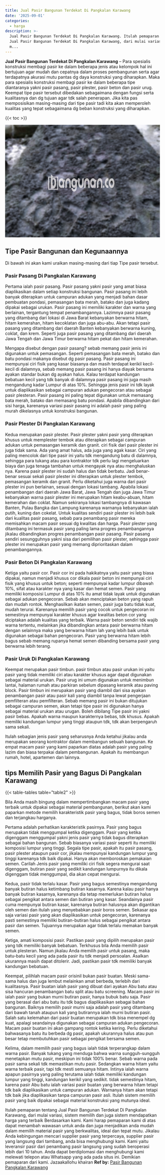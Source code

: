 ```yaml
---
title: Jual Pasir Bangunan Terdekat Di Pangkalan Karawang
date: '2025-09-01'
categories:
  - harga
description: >-
  Jual Pasir Bangunan Terdekat Di Pangkalan Karawang. Itulah pemaparan tentang
  Jual Pasir Bangunan Terdekat Di Pangkalan Karawang, dari mulai variasi, sistem
  m...
---
```


**Jual Pasir Bangunan Terdekat Di Pangkalan Karawang** – Para spesialis konstruksi membagi pasir ke dalam beberapa jenis atau kelompok hal ini bertujuan agar mudah dan cepatnya dalam proses pembangunan serta agar terdapatnya akurasi mutu pantas dg daya konstruksi yang diharapkan. Maka para spesialis konstruksi membagi pasir ke dalam beberapa tipe diantaranya yakni pasir pasang, pasir plester, pasir beton dan pasir urug. Keempat tipe pasir tersebut dibedakan sebagaimana dengan fungsi serta kualitasnya dan dg tujuan agar tdk salah penerapan. Jika kita pas memposisikan masing-masing dari tipe pasir tadi kita akan memperoleh kualitas yang tepat sebagaimana dg beban konstruksi yang diharapkan.

{{< toc >}}

![Jual Pasir Bangunan Terdekat Di Pangkalan Karawang](/images/jual-pasir-bangunan-16.png)

## Tipe Pasir Bangunan dan Kegunaannya

Di bawah ini akan kami uraikan masing-masing dari tiap Tipe pasir tersebut.

### Pasir Pasang Di Pangkalan Karawang

Pertama ialah pasir pasang. Pasir pasang yakni pasir yang amat biasa diaplikasikan dalam setiap konstruksi bangunan. Pasir pasang ini lebih banyak diterapkan untuk campuran adukan yang menjadi bahan dasar pembuatan pondasi, pemasangan bata merah, batako dan juga kadang dipakai sebagai urukan. Pasir pasang ini memiliki karakter dan warna yang berlainan, tergantung tempat penambangannya. Lazimnya pasir pasang yang ditambang dari lokasi di Jawa Barat kebanyakan berwarna hitam, hitam kemerahan, hitam kecoklatan dan juga abu-abu. Akan tetapi pasir pasang yang ditambang dari daerah Banten kebanyakan berwarna kuning, coklat, dan krem. Seperti juga pasir pasang yang ditambang dari daerah Jawa Tengah dan Jawa Timur berwarna hitam pekat dan hitam kemerahan.

Mengapa disebut dengan pasir pasang? sebab memang pasir jenis ini digunakan untuk pemasangan. Seperti pemasangan bata merah, batako dan batu pondasi makanya disebut dg pasir pasang. Pasir pasang ini mempunyai ciri fisik yang kasar biasanya dan masih terdapat kerikil kecil-kecil di dalamnya, sebab memang pasir pasang ini hanya diayak bersama ayakan standar bukan dg ayakan halus. Kalau terdapat kandungan bebatuan kecil yang tdk banyak di dalamnya pasir pasang ini juga masih mengandung kadar Lumpur di atas 10%. Sehingga jenis pasir ini tdk layak untuk diaplikasikan sebagai campuran adukan pengecoran atau sebagai pasir plesteran. Pasir pasang ini paling tepat digunakan untuk memasang bata merah, batako dan memasang batu pondasi. Apabila dibandingkan dari sisi harga, karenanya variasi pasir pasang ini adalah pasir yang paling murah dikelasnya untuk konstruksi bangunan.

### Pasir Plester Di Pangkalan Karawang

Kedua merupakan pasir plester. Pasir plester yakni pasir yang diterapkan khusus untuk memplester tembok atau diterapkan sebagai campuran adukan untuk pemasangan keramik dan granit. ciri fisik dari pasir plester ini juga tidak sama. Ada yang amat halus, ada juga yang agak kasar. Ciri yang paling mencolok dari tipe pasir ini yaitu tdk mengandung batu di dalamnya, sehingga para tukang atau para kontraktor tdk perlu lagi mengeluarkan biaya dan juga tenaga tambahan untuk mengayak nya atau menghaluskan nya. Karena pasir plester ini sudah halus dan tidak berbatu. Jadi benar-benar sesuai sekali pasir plester ini diterapkan untuk plester tembok, pemasangan keramik dan granit. Perlu diketahui juga warna dari pasir plester ini pun berlainan, sesuai dengan lokasi tambang. Apabila lokasi penambangan dari daerah Jawa Barat, Jawa Tengah dan juga Jawa Timur kebanyakan warna pasir plester ini merupakan hitam keabu-abuan, hitam kemerahan dan coklat. Namun sekiranya lokasi tambangnya di kawasan Banten, Pulau Bangka dan Lampung karenanya warnanya kebanyakan ialah putih, kuning dan cokelat. Untuk kualitas sendiri pasir plester ini lebih baik dari kualitas pasir pasang, sebab para penambang pasir mereka memisahkan macam pasir sesuai dg kwalitas dan harga. Pasir plester yang ditambang ini termasuk pasir yang paling lama progres penambangannya jikalau dibandingkan progres penambangan pasir pasang. Pasir pasang sendiri sesungguhnya yakni sisa dari pemilihan pasir plester, sehingga pasir plester ini merupakan pasir yang memang diprioritaskan dalam penambangannya.

### Pasir Beton Di Pangkalan Karawang

Ketiga yaitu pasir cor. Pasir cor ini pada hakikatnya yaitu pasir yang biasa dipakai, namun menjadi khusus cor dikala pasir beton ini mempunyai ciri fisik yang khusus untuk beton; seperti mempunyai kadar lumpur dibawah 10%, sifat atau karakter nya yang kasar dan hemat semen. Pasir yang memiliki komposisi Lumpur di atas 10% itu amat tidak layak untuk digunakan sebagai adukan pengecoran. Sebab akan menciptakan beton yang rapuh dan mudah rontok. Menghasilkan ikatan semen, pasir juga batu tidak kuat, mudah terurai. Karenanya memilih pasir yang cocok untuk pengecoran ini semestinya mempunyai karakter khusus agar kwalitas beton cor yang diciptakan adalah kualitas yang terbaik. Warna pasir beton sendiri tdk wajib warna tertentu, melainkan jika dibandingkan antara pasir berwarna hitam dengan selainnya maka yang berwarna hitam lah yang lebih baik untuk digunakan sebagai bahan pengecoran. Pasir yang berwarna hitam lebih bagus sebab memang rupanya hemat semen dibanding bersama pasir yang berwarna lebih terang.

### Pasir Uruk Di Pangkalan Karawang

Keempat merupakan pasir timbun. pasir timbun atau pasir urukan ini yaitu pasir yang tidak memiliki ciri atau karakter khusus agar dapat digunakan sebagai material urukan. Pasir urug ini umum digunakan untuk menimbun lantai, halaman rumah atau parkiran sebelum dipasang keramik atau paving block. Pasir timbun ini merupakan pasir yang diambil dari sisa ayakan penambangan pasir atau pasir kali yang diambil tanpa lewat pengerjaan pemfilteran atau pemfilteran. Sebab memang pasir ini bukan ditujukan sebagai campuran semen, akan tetapi tipe pasir ini digunakan hanya sebagai material urukan atau urugan. Boleh dibilang Tipe pasir ini yakni pasir bebas. Apakah warna maupun karakternya bebas, tdk khusus. Apakah memiliki kandungan lumpur yang tinggi ataupun tdk, tdk akan berpengaruh sama sekali.

Itulah sebagian jenis pasir yang seharusnya Anda ketahui jikalau anda merupakan seorang kontraktor dalam membangun sebuah bangunan. Ke empat macam pasir yang kami paparkan diatas adalah pasir yang paling lazim dan biasa terpakai dalam pembangunan. Apakah itu membangun rumah, hotel, apartemen dan lainnya.

## tips Memilih Pasir yang Bagus Di Pangkalan Karawang

{{< table-tables table="table2" >}}

Bila Anda masih bingung dalam mempertimbangkan macam pasir yang terbaik untuk dipakai sebagai material pembangunan, berikut akan kami paparkan metode memilih karakteristik pasir yang bagus, tidak boros semen dan terjangkau harganya.

Pertama adalah perhatikan karakteristik pasirnya. Pasir yang bagus merupakan tidak menggumpal ketika digenggam. Pasir yang ketika digenggam menggumpal yakni jenis pasir yang tidak bagus diterapkan sebagai bahan bangunan. Sebab biasanya variasi pasir seperti itu memiliki komposisi lumpur yang tinggi. Segala tipe pasir, apakah itu pasir pasang, pasir plester ataupun pasir cor, jikalau mempunyai kandungan lumpur yang tinggi karenanya tdk baik dipakai. Hanya akan memboroskan pemakaian semen. Carilah Jenis pasir yang memiliki ciri fisik segera mengurai saat digenggam, butiran pasir yang sedikit kandungan lumpurnya itu dikala digenggam tidak menggumpal, dia akan cepat mengurai.

Kedua, pasir tidak terlalu kasar. Pasir yang bagus semestinya mengandung banyak butiran halus ketimbang butiran kasarnya. Karena kalau pasir hanya banyak butiran kasarnya, karenanya dia tetap memerlukan butiran halus sebagai pengikat antara semen dan butiran yang kasar. Seandainya pasir cuma mempunyai butiran kasar, karenanya butiran halusnya akan digantikan oleh semen dan itulah yang menyebabkan pasir boros semen. Sekasar apa saja variasi pasir yang akan diaplikasikan untuk pengecoran, karenanya pasti semestinya memiliki butiran-butiran halus sebagai pengikat antara pasir dan semen. Tujuannya merupakan agar tidak terlalu memakan banyak semen.

Ketiga, amati komposisi pasir. Pastikan pasir yang dipilih merupakan pasir yang tdk memiliki banyak bebatuan. Terkhusus bila Anda memilih pasir untuk plesteran. Namun jikalau Anda memilih pasir untuk pasang, maka batu-batu kecil yang ada pada pasir itu tdk menjadi persoalan. Asalkan ukurannya masih dapat ditolerir. Jadi, pastikan pasir tdk memiliki banyak kandungan bebatuan.

Keempat, pilihlah macam pasir orisinil bukan pasir buatan. Meski sama-sama halus dan juga lembut melainkan amat berbeda, terlebih dari kualitasnya. Pasir buatan ialah pasir yang dibuat dari ayakan Abu batu atau sisa hancuran penambangan batu split atau batu screening. Macam pasir ini ialah pasir yang bukan murni butiran pasir, hanya bubuk batu saja. Pasir yang berasal dari abu batu itu tdk bagus diaplikasikan sebagai bahan bangunan. Baiknya memilih pasir murni saja adalah pasir yang ditambang dari bawah tanah ataupun kali yang butirannya ialah murni butiran pasir. Salah satu kelemahan dari pasir buatan merupakan tdk bisa menempel dg kuat, apalagi seandainya digunakan sebagai campuran adukan pengecoran. Macam pasir buatan ini akan gampang rontok ketika kering. Perlu diketahui bahwasanya batu itu berbeda dg pasir, apakah ukurannya halus atau pun besar tetap membutuhkan pasir sebagai pengikat bersama semen.

Kelima, dalam memilih pasir yang bagus ialah tidak terperangkap dalam warna pasir. Banyak tukang yang menduga bahwa warna sungguh-sungguh menetapkan mutu pasir, meskipun ini tidak 100% benar. Sebab warna pada pasir sama sekali tdk memastikan mutu pasir. Sedangkan warna hitam yaitu warna terbaik pasir, tapi tdk mesti semuanya hitam. Intinya ialah warna apapun pasirnya yang paling terutama ialah tidak memiliki kandungan lumpur yang tinggi, kandungan kerikil yang sedikit. tidak semestinya hitam, karena pasir Abu batu ialah variasi pasir buatan yang berwarna hitam tetapi tdk baik diaplikasikan untuk campuran adukan. Warnanya hitam akan tetapi tdk baik jika diaplikasikan tanpa campuran pasir asli. Itulah sistem memilih pasir yang baik dipakai sebagai material konstruksi yang mutunya ideal.

Itulah pemaparan tentang Jual Pasir Bangunan Terdekat Di Pangkalan Karawang, dari mulai variasi, sistem memilih dan juga sistem mendapatkan harga yang terbaik Berdasarkan kami. Kami harap pemaparan kami di atas dapat menambah wawasan untuk anda dan juga menjadikan anda mudah dalam memilih material pasir yang berkwalitas, ideal dan tepat mutu. Jikalau Anda kebingungan mencari supplier pasir yang terpercaya, supplier pasir yang langsung dari tambang, anda bisa menghubungi kami. Kami yaitu leveransir pasir dari penambang pasir langsung yang sudah beroperasi lebih dari 10 tahun. Anda dapat berdiplomasi dan menghubungi kami melewati telepon atau Whatsapp yang ada pada situs ini. Demikian pemaparan dari kami. Jazaakallohu khairan
**Ref by:** [Pasir Bangunan Pangkalan Karawang](https://id.wikipedia.org/wiki/Pasir)
